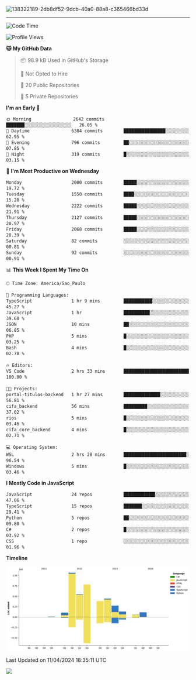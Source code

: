 
![138322189-2db8df52-9dcb-40a0-88a8-c365466bd33d](https://user-images.githubusercontent.com/89656623/214648213-d698ffe7-0c15-4728-8ac0-3e241011cc78.gif)

---

<!--START_SECTION:waka-->
![Code Time](http://img.shields.io/badge/Code%20Time-7%20hrs%2058%20mins-blue)

![Profile Views](http://img.shields.io/badge/Profile%20Views-10-blue)

**🐱 My GitHub Data** 

> 📦 98.9 kB Used in GitHub's Storage 
 > 
> 🚫 Not Opted to Hire
 > 
> 📜 20 Public Repositories 
 > 
> 🔑 5 Private Repositories 
 > 
**I'm an Early 🐤** 

```text
🌞 Morning                2642 commits        ███████░░░░░░░░░░░░░░░░░░   26.05 % 
🌆 Daytime                6384 commits        ████████████████░░░░░░░░░   62.95 % 
🌃 Evening                796 commits         ██░░░░░░░░░░░░░░░░░░░░░░░   07.85 % 
🌙 Night                  319 commits         █░░░░░░░░░░░░░░░░░░░░░░░░   03.15 % 
```
📅 **I'm Most Productive on Wednesday** 

```text
Monday                   2000 commits        █████░░░░░░░░░░░░░░░░░░░░   19.72 % 
Tuesday                  1550 commits        ████░░░░░░░░░░░░░░░░░░░░░   15.28 % 
Wednesday                2222 commits        █████░░░░░░░░░░░░░░░░░░░░   21.91 % 
Thursday                 2127 commits        █████░░░░░░░░░░░░░░░░░░░░   20.97 % 
Friday                   2068 commits        █████░░░░░░░░░░░░░░░░░░░░   20.39 % 
Saturday                 82 commits          ░░░░░░░░░░░░░░░░░░░░░░░░░   00.81 % 
Sunday                   92 commits          ░░░░░░░░░░░░░░░░░░░░░░░░░   00.91 % 
```


📊 **This Week I Spent My Time On** 

```text
🕑︎ Time Zone: America/Sao_Paulo

💬 Programming Languages: 
TypeScript               1 hr 9 mins         ███████████░░░░░░░░░░░░░░   45.27 % 
JavaScript               1 hr                ██████████░░░░░░░░░░░░░░░   39.60 % 
JSON                     10 mins             ██░░░░░░░░░░░░░░░░░░░░░░░   06.85 % 
PHP                      5 mins              █░░░░░░░░░░░░░░░░░░░░░░░░   03.25 % 
Bash                     4 mins              █░░░░░░░░░░░░░░░░░░░░░░░░   02.78 % 

🔥 Editors: 
VS Code                  2 hrs 33 mins       █████████████████████████   100.00 % 

🐱‍💻 Projects: 
portal-titulos-backend   1 hr 27 mins        ██████████████░░░░░░░░░░░   56.81 % 
cifa_backend             56 mins             █████████░░░░░░░░░░░░░░░░   37.02 % 
rios                     5 mins              █░░░░░░░░░░░░░░░░░░░░░░░░   03.46 % 
cifa_core_backend        4 mins              █░░░░░░░░░░░░░░░░░░░░░░░░   02.71 % 

💻 Operating System: 
WSL                      2 hrs 28 mins       ████████████████████████░   96.54 % 
Windows                  5 mins              █░░░░░░░░░░░░░░░░░░░░░░░░   03.46 % 
```

**I Mostly Code in JavaScript** 

```text
JavaScript               24 repos            ████████████░░░░░░░░░░░░░   47.06 % 
TypeScript               15 repos            ███████░░░░░░░░░░░░░░░░░░   29.41 % 
Python                   5 repos             ██░░░░░░░░░░░░░░░░░░░░░░░   09.80 % 
C#                       2 repos             █░░░░░░░░░░░░░░░░░░░░░░░░   03.92 % 
CSS                      1 repo              ░░░░░░░░░░░░░░░░░░░░░░░░░   01.96 % 
```



**Timeline**

![Lines of Code chart](https://raw.githubusercontent.com/NatanB4/NatanB4/main/assets/bar_graph.png)


 Last Updated on 11/04/2024 18:35:11 UTC
<!--END_SECTION:waka-->
    
  <a href="mailto:natanbarbosa027@gmail.com"><img src="https://img.shields.io/badge/Gmail-D14836?style=for-the-badge&logo=gmail&logoColor=white" target="_blank"></a>


